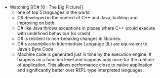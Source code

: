 - Watching [[C# 10 : The Big Picture]]
	- one of top 5 languages in the world
	- C# developed in the context of C++ and Java, building and improving on both.
	- C# like Java throws exceptions in places where C++ would execute with undefined behaviour (or crash)
	- C# is resilient to non-breaking changes in libraries.
	- C#'s assemblies in Intermediate Langauge (IL) are equivalent to Java's Byte Code
	- Machine code is generated just in time by the execution engine. It happens on a function level and happens only once for the runtime of application. This allows performance close to native application and significantly better over REPL type interpreted languages.